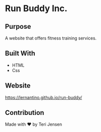 # Run Buddy Inc.

## Purpose
A website that offers fitness training services.

## Built With
* HTML
* Css

## Website
https://lernantino.github.io/run-buddy/

## Contribution 
Made with ❤️ by Teri Jensen

